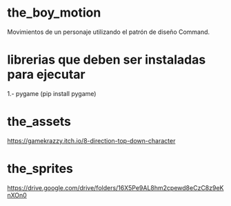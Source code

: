 # the_boy_motion
Movimientos de un personaje utilizando el patrón de diseño Command.

# librerias que deben ser instaladas para ejecutar
1.- pygame (pip install pygame)

# the_assets
https://gamekrazzy.itch.io/8-direction-top-down-character

# the_sprites
https://drive.google.com/drive/folders/16X5Pe9AL8hm2cpewd8eCzC8z9eKnXOn0



